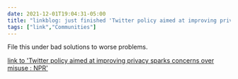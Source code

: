 ```yaml
---
date: 2021-12-01T19:04:31-05:00
title: "linkblog: just finished 'Twitter policy aimed at improving privacy sparks concerns over misuse : NPR'"
tags: ["link","Communities"]
---
```

File this under bad solutions to worse problems.
 
[link to 'Twitter policy aimed at improving privacy sparks concerns over misuse : NPR'](https://www.npr.org/2021/12/01/1060600043/twitter-photo-removal-policy-aimed-at-improving-privacy-sparks-concerns-over-mis)
